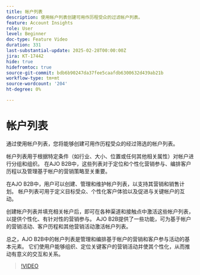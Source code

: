 ```yaml
---
title: 帐户列表
description: 使用帐户列表创建可用作历程受众的过滤帐户列表。
feature: Account Insights
role: User
level: Beginner
doc-type: Feature Video
duration: 331
last-substantial-update: 2025-02-28T00:00:00Z
jira: KT-17442
hide: true
hidefromtoc: true
source-git-commit: bdb6b90247da37fee5caafdb6300632d439ab21b
workflow-type: tm+mt
source-wordcount: '204'
ht-degree: 0%

---
```



# 帐户列表

通过使用帐户列表，您将能够创建可用作历程受众的经过筛选的帐户列表。

帐户列表用于根据特定条件（如行业、大小、位置或任何其他相关属性）对帐户进行分组和组织。 在AJO B2B中，这些列表对于定位和个性化营销参与、编排客户历程以及管理基于帐户的营销策略至关重要。

在AJO B2B中，用户可以创建、管理和维护帐户列表，以支持其营销和销售计划。 帐户列表可用于定义目标受众、个性化客户体验以及促进与关键帐户的互动。

创建帐户列表并填充相关帐户后，即可在各种渠道和接触点中激活这些帐户列表，以提供个性化、有针对性的营销参与。 AJO B2B提供了一些功能，可为基于帐户的营销活动、客户历程和其他营销活动激活帐户列表。

总之，AJO B2B中的帐户列表是管理和编排基于帐户的营销和客户参与活动的基本元素。 它们使用户能够组织、定位关键客户的营销活动并使其个性化，从而推动有意义的交互和关系。

>[!VIDEO](https://video.tv.adobe.com/v/3448659/?learn=on&enablevpops&captions=chi_hans)
